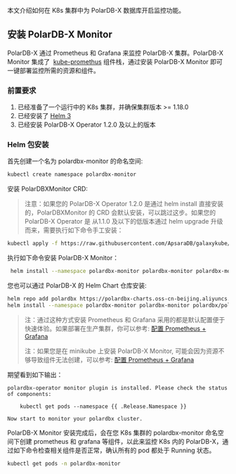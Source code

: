 本文介绍如何在 K8s 集群中为 PolarDB-X 数据库开启监控功能。
## 安装 PolarDB-X Monitor
PolarDB-X 通过 Prometheus 和 Grafana 来监控 PolarDB-X 集群。PolarDB-X Monitor 集成了  [kube-promethus](https://github.com/prometheus-operator/kube-prometheus) 组件栈，通过安装 PolarDB-X Monitor 即可一键部署监控所需的资源和组件。
### 前置要求

1. 已经准备了一个运行中的 K8s 集群，并确保集群版本 >= 1.18.0 
2. 已经安装了 [Helm 3](https://helm.sh/docs/intro/install/)
3. 已经安装 PolarDB-X Operator 1.2.0 及以上的版本

### Helm 包安装
首先创建一个名为 polardbx-monitor 的命名空间:

```bash
kubectl create namespace polardbx-monitor
```

安装 PolarDBXMonitor CRD:
> 注意：如果您的 PolarDB-X Operator 1.2.0 是通过 helm install 直接安装的，PolarDBXMonitor 的 CRD 会默认安装，可以跳过这步。如果您的 PolarDB-X Operator 是 从1.1.0 及以下的低版本通过 helm upgrade 升级而来，需要执行如下命令手工安装：

```bash
kubectl apply -f https://raw.githubusercontent.com/ApsaraDB/galaxykube/v1.3.0/charts/polardbx-operator/crds/polardbx.aliyun.com_polardbxmonitors.yaml
```

执行如下命令安装 PolarDB-X Monitor：

```bash
 helm install --namespace polardbx-monitor polardbx-monitor polardbx-monitor-1.2.0.tgz
```

您也可以通过 PolarDB-X 的 Helm Chart 仓库安装:

```bash
helm repo add polardbx https://polardbx-charts.oss-cn-beijing.aliyuncs.com
helm install --namespace polardbx-monitor polardbx-monitor polardbx/polardbx-monitor
```

> 注：通过这种方式安装 Prometheus 和 Grafana 采用的都是默认配置便于快速体验。如果部署在生产集群，你可以参考: [配置 Prometheus + Grafana](./4-prom-config.md)
> 
> 注：如果您是在 minikube 上安装 PolarDB-X Monitor, 可能会因为资源不够导致组件无法创建，可以参考: [配置 Prometheus + Grafana](./4-prom-config.md)


期望看到如下输出：

```shell
polardbx-operator monitor plugin is installed. Please check the status of components:

    kubectl get pods --namespace {{ .Release.Namespace }}

Now start to monitor your polardbx cluster.
```

PolarDB-X Monitor 安装完成后，会在您 K8s 集群的 polardbx-monitor 命名空间下创建 prometheus 和 grafana 等组件，以此来监控 K8s 内的 PolarDB-X，通过如下命令检查相关组件是否正常，确认所有的 pod 都处于 Running 状态。

```bash
kubectl get pods -n polardbx-monitor
```


